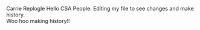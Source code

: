 Carrie Replogle 
Hello CSA People.
Editing my file to see changes and make history.  
Woo hoo making history!!
